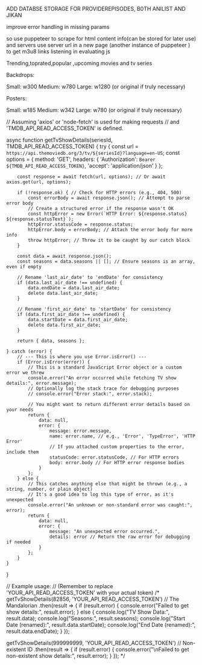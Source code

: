 
 ADD DATABSE STORAGE FOR PROVIDEREPISODES, B0TH ANILIST AND JIKAN
  

  improve error handling in missing params 


so use puppeteer to scrape for html content info(can be stored for later use) and servers
use server url in  a new page (another instance of puppeteer ) to get m3u8 links listening in evaluating js

 Trending,toprated,popular ,upcoming movies and tv series


 Backdrops:

Small: w300
Medium: w780
Large: w1280 (or original if truly necessary)



Posters:

Small: w185
Medium: w342
Large: w780 (or original if truly necessary)




// Assuming 'axios' or 'node-fetch' is used for making requests
// and 'TMDB_API_READ_ACCESS_TOKEN' is defined.

async function getTvShowDetails(seriesId, TMDB_API_READ_ACCESS_TOKEN) {
    try {
        const url = `https://api.themoviedb.org/3/tv/${seriesId}?language=en-US`;
        const options = {
            method: 'GET',
            headers: {
                'Authorization': `Bearer ${TMDB_API_READ_ACCESS_TOKEN}`,
                'accept': 'application/json'
            }
        };

        const response = await fetch(url, options); // Or await axios.get(url, options);

        if (!response.ok) { // Check for HTTP errors (e.g., 404, 500)
            const errorBody = await response.json(); // Attempt to parse error body
            // Create a structured error if the response wasn't OK
            const httpError = new Error(`HTTP Error: ${response.status} ${response.statusText}`);
            httpError.statusCode = response.status;
            httpError.body = errorBody; // Attach the error body for more info
            throw httpError; // Throw it to be caught by our catch block
        }

        const data = await response.json();
        const seasons = data.seasons || []; // Ensure seasons is an array, even if empty

        // Rename 'last_air_date' to 'endDate' for consistency
        if (data.last_air_date !== undefined) {
            data.endDate = data.last_air_date;
            delete data.last_air_date;
        }

        // Rename 'first_air_date' to 'startDate' for consistency
        if (data.first_air_date !== undefined) {
            data.startDate = data.first_air_date;
            delete data.first_air_date;
        }

        return { data, seasons };

    } catch (error) {
        // --- This is where you use Error.isError() ---
        if (Error.isError(error)) {
            // This is a standard JavaScript Error object or a custom error we threw
            console.error("An error occurred while fetching TV show details:", error.message);
            // Optionally log the stack trace for debugging purposes
            // console.error("Error stack:", error.stack);

            // You might want to return different error details based on your needs
            return {
                data: null,
                error: {
                    message: error.message,
                    name: error.name, // e.g., 'Error', 'TypeError', 'HTTP Error'
                    // If you attached custom properties to the error, include them
                    statusCode: error.statusCode, // For HTTP errors
                    body: error.body // For HTTP error response bodies
                }
            };
        } else {
            // This catches anything else that might be thrown (e.g., a string, number, or plain object)
            // It's a good idea to log this type of error, as it's unexpected
            console.error("An unknown or non-standard error was caught:", error);
            return {
                data: null,
                error: {
                    message: "An unexpected error occurred.",
                    details: error // Return the raw error for debugging if needed
                }
            };
        }
    }
}

// Example usage:
// (Remember to replace 'YOUR_API_READ_ACCESS_TOKEN' with your actual token)
/*
getTvShowDetails(82856, 'YOUR_API_READ_ACCESS_TOKEN') // The Mandalorian
    .then(result => {
        if (result.error) {
            console.error("Failed to get show details:", result.error);
        } else {
            console.log("TV Show Data:", result.data);
            console.log("Seasons:", result.seasons);
            console.log("Start Date (renamed):", result.data.startDate);
            console.log("End Date (renamed):", result.data.endDate);
        }
    });

getTvShowDetails(999999999, 'YOUR_API_READ_ACCESS_TOKEN') // Non-existent ID
    .then(result => {
        if (result.error) {
            console.error("\nFailed to get non-existent show details:", result.error);
        }
    });
*/